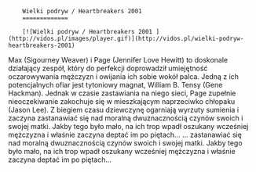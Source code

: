 
        Wielki podryw / Heartbreakers 2001 
        =============
        
        [![Wielki podryw / Heartbreakers 2001 ](http://vidos.pl/images/player.gif)](http://vidos.pl/wielki-podryw-heartbreakers-2001)
        
        
 Max (Sigourney Weaver) i Page (Jennifer Love Hewitt) to doskonale działający zespół, który do perfekcji doprowadził umiejętność oczarowywania mężczyzn i owijania ich sobie wokół palca. Jedną z ich potencjalnych ofiar jest tytoniowy magnat, William B. Tensy (Gene Hackman). Jednak w czasie zastawiania na niego sieci, Page zupełnie nieoczekiwanie zakochuje się w mieszkającym naprzeciwko chłopaku (Jason Lee). Z biegiem czasu dziewczynę ogarniają wyrzuty sumienia i zaczyna zastanawiać się nad moralną dwuznacznością czynów swoich i swojej matki. Jakby tego było mało, na ich trop wpadł oszukany wcześniej mężczyzna i właśnie zaczyna deptać im po piętach...   ... zastanawiać się nad moralną dwuznacznością czynów swoich i swojej matki. Jakby tego było mało, na ich trop wpadł oszukany wcześniej mężczyzna i właśnie zaczyna deptać im po piętach...
    